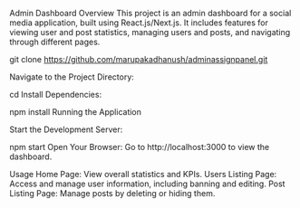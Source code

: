 Admin Dashboard
Overview
This project is an admin dashboard for a social media application, built using React.js/Next.js. It includes features for viewing user and post statistics, managing users and posts, and navigating through different pages.

git clone <https://github.com/marupakadhanush/adminassignpanel.git>

Navigate to the Project Directory:

cd <social-media-admin-dashboard>
Install Dependencies:

npm install
Running the Application

Start the Development Server:

npm start
Open Your Browser:
Go to http://localhost:3000 to view the dashboard.

Usage
Home Page: View overall statistics and KPIs.
Users Listing Page: Access and manage user information, including banning and editing.
Post Listing Page: Manage posts by deleting or hiding them.
